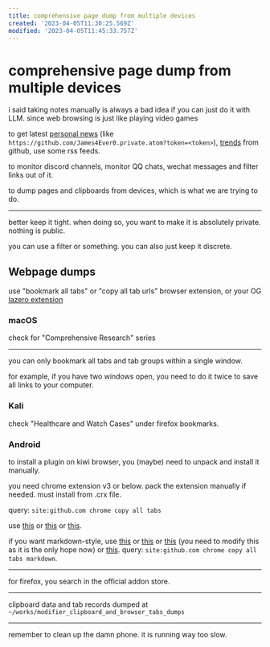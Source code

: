 ```yaml
---
title: comprehensive page dump from multiple devices
created: '2023-04-05T11:30:25.569Z'
modified: '2023-04-05T11:45:33.757Z'
---
```


# comprehensive page dump from multiple devices

i said taking notes manually is always a bad idea if you can just do it with LLM. since web browsing is just like playing video games

to get latest [personal news](https://blog.feeds.pub/github-rss.html) (like `https://github.com/James4Ever0.private.atom?token=<token>`), [trends](https://github.com/DIYgod/RSSHub) from github, use some rss feeds.

to monitor discord channels, monitor QQ chats, wechat messages and filter links out of it.

to dump pages and clipboards from devices, which is what we are trying to do.

----

better keep it tight. when doing so, you want to make it is absolutely private. nothing is public.

you can use a filter or something. you can also just keep it discrete.

## Webpage dumps

use "bookmark all tabs" or "copy all tab urls" browser extension, or your OG [lazero extension](https://gitee.com/x00e0d991e368/metalazero/tree/master/browser_plugin)

### macOS

check for "Comprehensive Research" series

----

you can only bookmark all tabs and tab groups within a single window.

for example, if you have two windows open, you need to do it twice to save all links to your computer.

### Kali

check "Healthcare and Watch Cases" under firefox bookmarks.

### Android

to install a plugin on kiwi browser, you (maybe) need to unpack and install it manually.

you need chrome extension v3 or below. pack the extension manually if needed. must install from .crx file.

query: `site:github.com chrome copy all tabs`

use [this](https://github.com/georgemandis/copy-open-tabs-urls) or [this](https://github.com/charlesbrandt/copy_all_tabs) or [this](https://github.com/teddywing/chrome-copy-urls-from-all-tabs).

if you want markdown-style, use [this](https://github.com/yorkxin/copy-as-markdown) or [this](https://github.com/JannesMeyer/TabAttack) or [this](https://github.com/tsushiy/copy-tabs-as-markdown) (you need to modify this as it is the only hope now) or [this](https://github.com/zaki-yama/copy-title-and-url-as-markdown). query: `site:github.com chrome copy all tabs markdown`.

----

for firefox, you search in the official addon store.

----

clipboard data and tab records dumped at `~/works/modifier_clipboard_and_browser_tabs_dumps`

----

remember to clean up the damn phone. it is running way too slow.